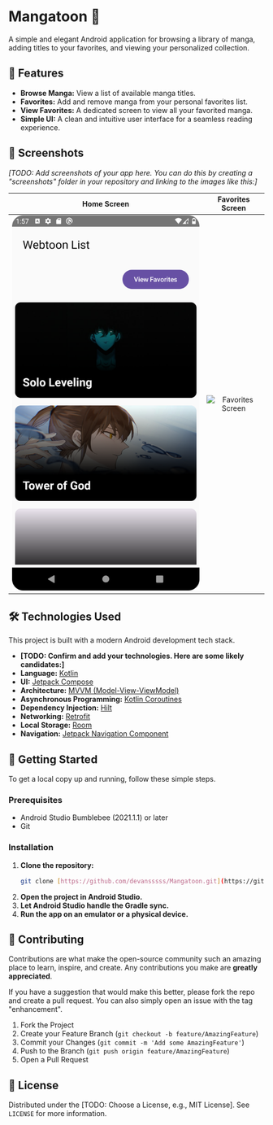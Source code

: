 # Mangatoon 📖

A simple and elegant Android application for browsing a library of manga, adding titles to your favorites, and viewing your personalized collection.

## 🌟 Features

* **Browse Manga:** View a list of available manga titles.
* **Favorites:** Add and remove manga from your personal favorites list.
* **View Favorites:** A dedicated screen to view all your favorited manga.
* **Simple UI:** A clean and intuitive user interface for a seamless reading experience.

## 📸 Screenshots

*[TODO: Add screenshots of your app here. You can do this by creating a "screenshots" folder in your repository and linking to the images like this:]*

| Home Screen | Favorites Screen |
| :---: | :---: |
| ![Home Screen](screenshots/home.png) | ![Favorites Screen](screenshots/favorites.png) |


## 🛠️ Technologies Used

This project is built with a modern Android development tech stack.

* **[TODO: Confirm and add your technologies. Here are some likely candidates:]**
* **Language:** [Kotlin](https://kotlinlang.org/)
* **UI:** [Jetpack Compose](https://developer.android.com/jetpack/compose)
* **Architecture:** [MVVM (Model-View-ViewModel)](https://developer.android.com/jetpack/guide/ui-layer#viewmodel)
* **Asynchronous Programming:** [Kotlin Coroutines](https://kotlinlang.org/docs/coroutines-overview.html)
* **Dependency Injection:** [Hilt](https://developer.android.com/training/dependency-injection/hilt-android)
* **Networking:** [Retrofit](https://square.github.io/retrofit/)
* **Local Storage:** [Room](https://developer.android.com/training/data-storage/room)
* **Navigation:** [Jetpack Navigation Component](https://developer.android.com/guide/navigation)

## 🚀 Getting Started

To get a local copy up and running, follow these simple steps.

### Prerequisites

* Android Studio Bumblebee (2021.1.1) or later
* Git

### Installation

1.  **Clone the repository:**
    ```sh
    git clone [https://github.com/devansssss/Mangatoon.git](https://github.com/devansssss/Mangatoon.git)
    ```
2.  **Open the project in Android Studio.**
3.  **Let Android Studio handle the Gradle sync.**
4.  **Run the app on an emulator or a physical device.**

## 🤝 Contributing

Contributions are what make the open-source community such an amazing place to learn, inspire, and create. Any contributions you make are **greatly appreciated**.

If you have a suggestion that would make this better, please fork the repo and create a pull request. You can also simply open an issue with the tag "enhancement".

1.  Fork the Project
2.  Create your Feature Branch (`git checkout -b feature/AmazingFeature`)
3.  Commit your Changes (`git commit -m 'Add some AmazingFeature'`)
4.  Push to the Branch (`git push origin feature/AmazingFeature`)
5.  Open a Pull Request

## 📜 License

Distributed under the [TODO: Choose a License, e.g., MIT License]. See `LICENSE` for more information.
